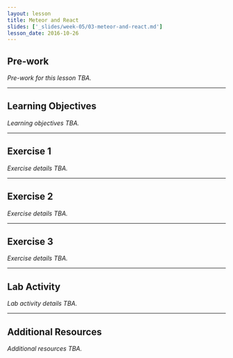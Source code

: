 ```yaml
---
layout: lesson
title: Meteor and React
slides: ['_slides/week-05/03-meteor-and-react.md']
lesson_date: 2016-10-26
---
```


## Pre-work

*Pre-work for this lesson TBA.*

---

## Learning Objectives

*Learning objectives TBA.*

---

## Exercise 1

*Exercise details TBA.*

---

## Exercise 2

*Exercise details TBA.*

---

## Exercise 3

*Exercise details TBA.*

---

## Lab Activity

*Lab activity details TBA.*

---

## Additional Resources

*Additional resources TBA.*
